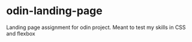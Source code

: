 # odin-landing-page
Landing page assignment for odin project.  Meant to test my skills in CSS and flexbox
